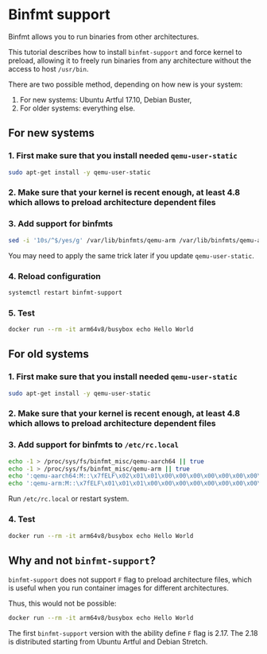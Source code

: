 # Binfmt support

Binfmt allows you to run binaries from other architectures.

This tutorial describes how to install `binfmt-support` and force kernel to preload, allowing it to freely run binaries from any architecture without the access to host `/usr/bin`.

There are two possible method, depending on how new is your system:

1. For new systems: Ubuntu Artful 17.10, Debian Buster,
2. For older systems: everything else.

## For new systems

### 1. First make sure that you install needed `qemu-user-static`

```bash
sudo apt-get install -y qemu-user-static
```

### 2. Make sure that your kernel is recent enough, at least 4.8 which allows to preload architecture dependent files

### 3. Add support for binfmts

```bash
sed -i '10s/^$/yes/g' /var/lib/binfmts/qemu-arm /var/lib/binfmts/qemu-aarch64
```

You may need to apply the same trick later if you update `qemu-user-static`.

### 4. Reload configuration

```bash
systemctl restart binfmt-support
```

### 5. Test

```bash
docker run --rm -it arm64v8/busybox echo Hello World
```

## For old systems

### 1. First make sure that you install needed `qemu-user-static`

```bash
sudo apt-get install -y qemu-user-static
```

### 2. Make sure that your kernel is recent enough, at least 4.8 which allows to preload architecture dependent files

### 3. Add support for binfmts to `/etc/rc.local`

```bash
echo -1 > /proc/sys/fs/binfmt_misc/qemu-aarch64 || true
echo -1 > /proc/sys/fs/binfmt_misc/qemu-arm || true
echo ':qemu-aarch64:M::\x7fELF\x02\x01\x01\x00\x00\x00\x00\x00\x00\x00\x00\x00\x02\x00\xb7\x00:\xff\xff\xff\xff\xff\xff\xff\x00\xff\xff\xff\xff\xff\xff\xff\xff\xfe\xff\xff\xff:/usr/bin/qemu-aarch64-static:OCF' > /proc/sys/fs/binfmt_misc/register
echo ':qemu-arm:M::\x7fELF\x01\x01\x01\x00\x00\x00\x00\x00\x00\x00\x00\x00\x02\x00\x28\x00:\xff\xff\xff\xff\xff\xff\xff\x00\xff\xff\xff\xff\xff\xff\xff\xff\xfe\xff\xff\xff:/usr/bin/qemu-arm-static:OCF' > /proc/sys/fs/binfmt_misc/register
```

Run `/etc/rc.local` or restart system.

### 4. Test

```bash
docker run --rm -it arm64v8/busybox echo Hello World
```

## Why and not `binfmt-support`?

`binfmt-support` does not support `F` flag to preload architecture files,
which is useful when you run container images for different architectures.

Thus, this would not be possible:

```bash
docker run --rm -it arm64v8/busybox echo Hello World
```

The first `binfmt-support` version with the ability define `F` flag is 2.17. The 2.18 is distributed starting from Ubuntu Artful and Debian Stretch.
